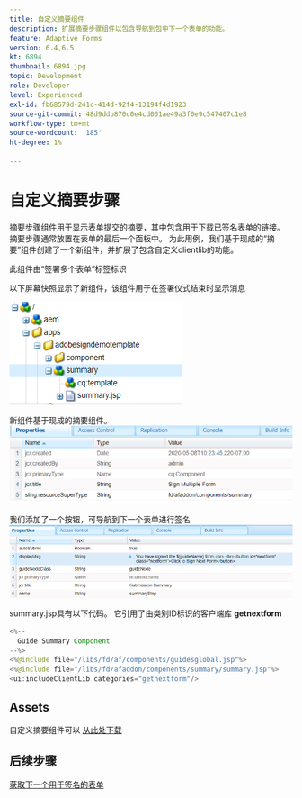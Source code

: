```yaml
---
title: 自定义摘要组件
description: 扩展摘要步骤组件以包含导航到包中下一个表单的功能。
feature: Adaptive Forms
version: 6.4,6.5
kt: 6894
thumbnail: 6894.jpg
topic: Development
role: Developer
level: Experienced
exl-id: fb68579d-241c-414d-92f4-13194f4d1923
source-git-commit: 48d9ddb870c0e4cd001ae49a3f0e9c547407c1e8
workflow-type: tm+mt
source-wordcount: '185'
ht-degree: 1%

---
```


# 自定义摘要步骤

摘要步骤组件用于显示表单提交的摘要，其中包含用于下载已签名表单的链接。 摘要步骤通常放置在表单的最后一个面板中。
为此用例，我们基于现成的“摘要”组件创建了一个新组件，并扩展了包含自定义clientlib的功能。

此组件由“签署多个表单”标签标识

以下屏幕快照显示了新组件，该组件用于在签署仪式结束时显示消息

![摘要组件](assets/summary.PNG)

新组件基于现成的摘要组件。
![component-prop](assets/componentprop.PNG)

我们添加了一个按钮，可导航到下一个表单进行签名
![模板代码](assets/template-code.PNG)

summary.jsp具有以下代码。 它引用了由类别ID标识的客户端库 **getnextform**

```java
<%--
  Guide Summary Component
--%>
<%@include file="/libs/fd/af/components/guidesglobal.jsp"%>
<%@include file="/libs/fd/afaddon/components/summary/summary.jsp"%>
<ui:includeClientLib categories="getnextform"/>
```

## Assets

自定义摘要组件可以 [从此处下载](assets/custom-summary-step.zip)

## 后续步骤

[获取下一个用于签名的表单](./create-client-lib.md)